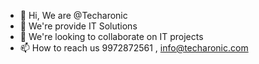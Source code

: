 - 👋 Hi, We are @Techaronic
- 👀 We're provide IT Solutions
- 💞️ We're looking to collaborate on IT projects
- 📫 How to reach us 9972872561 , info@techaronic.com

<!---
Techaronic/Techaronic is a ✨ Techaronic IT Solutions Pvt Ltd are a team of dedicated professionals who work together with a results-driven approach to build profitable digital presence engineered to spark creativity and boost growth. We provide end-to-end services for any software program. ✨ repository because its `README.md` (this file) appears on your GitHub profile.
You can click the Preview link to take a look at your changes.
--->
